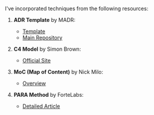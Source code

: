 
I've incorporated techniques from the following resources:

1. **ADR Template** by MADR:
   - [Template](https://github.com/adr/madr/blob/main/template/adr-template.md)
   - [Main Repository](https://github.com/adr/madr)

2. **C4 Model** by Simon Brown:
   - [Official Site](https://c4model.com/)

3. **MoC (Map of Content)** by Nick Milo:
   - [Overview](https://notes.linkingyourthinking.com/Cards/MOCs+Overview)

4. **PARA Method** by ForteLabs:
   - [Detailed Article](https://fortelabs.com/blog/para/)

